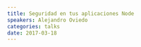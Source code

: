 ```yaml
---
title: Seguridad en tus aplicaciones Node
speakers: Alejandro Oviedo
categories: talks
date: 2017-03-18
---
```


